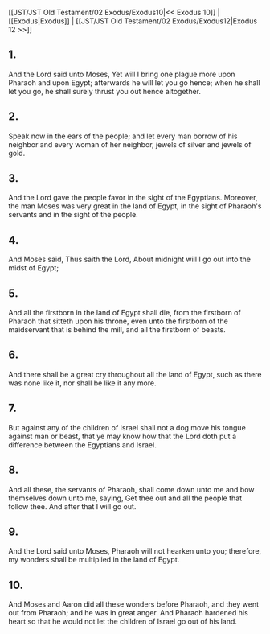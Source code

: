 [[JST/JST Old Testament/02 Exodus/Exodus10|<< Exodus 10]] | [[Exodus|Exodus]] | [[JST/JST Old Testament/02 Exodus/Exodus12|Exodus 12 >>]]
## 1.
And the Lord said unto Moses, Yet will I bring one plague more upon Pharaoh and upon Egypt; afterwards he will let you go hence; when he shall let you go, he shall surely thrust you out hence altogether.
## 2.
Speak now in the ears of the people; and let every man borrow of his neighbor and every woman of her neighbor, jewels of silver and jewels of gold.
## 3.
And the Lord gave the people favor in the sight of the Egyptians. Moreover, the man Moses was very great in the land of Egypt, in the sight of Pharaoh\'s servants and in the sight of the people.
## 4.
And Moses said, Thus saith the Lord, About midnight will I go out into the midst of Egypt;
## 5.
And all the firstborn in the land of Egypt shall die, from the firstborn of Pharaoh that sitteth upon his throne, even unto the firstborn of the maidservant that is behind the mill, and all the firstborn of beasts.
## 6.
And there shall be a great cry throughout all the land of Egypt, such as there was none like it, nor shall be like it any more.
## 7.
But against any of the children of Israel shall not a dog move his tongue against man or beast, that ye may know how that the Lord doth put a difference between the Egyptians and Israel.
## 8.
And all these, the servants of Pharaoh, shall come down unto me and bow themselves down unto me, saying, Get thee out and all the people that follow thee. And after that I will go out.
## 9.
And the Lord said unto Moses, Pharaoh will not hearken unto you; therefore, my wonders shall be multiplied in the land of Egypt.
## 10.
And Moses and Aaron did all these wonders before Pharaoh, and they went out from Pharaoh; and he was in great anger. And Pharaoh hardened his heart so that he would not let the children of Israel go out of his land.

